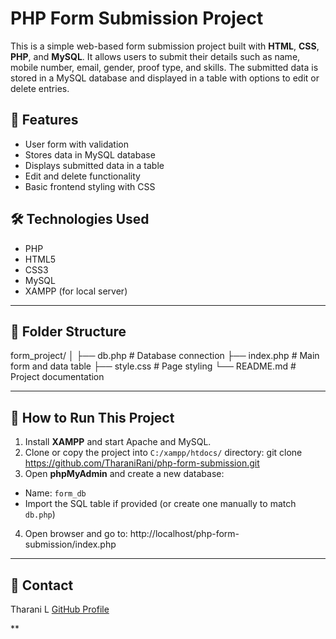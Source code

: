 # PHP Form Submission Project

This is a simple web-based form submission project built with **HTML**, **CSS**, **PHP**, and **MySQL**. It allows users to submit their details such as name, mobile number, email, gender, proof type, and skills. The submitted data is stored in a MySQL database and displayed in a table with options to edit or delete entries.


## 🚀 Features

- User form with validation
- Stores data in MySQL database
- Displays submitted data in a table
- Edit and delete functionality
- Basic frontend styling with CSS

## 🛠️ Technologies Used

- PHP
- HTML5
- CSS3
- MySQL
- XAMPP (for local server)

---

## 📂 Folder Structure
form_project/
│
├── db.php # Database connection
├── index.php # Main form and data table
├── style.css # Page styling
└── README.md # Project documentation




---

## 🧪 How to Run This Project

1. Install **XAMPP** and start Apache and MySQL.
2. Clone or copy the project into `C:/xampp/htdocs/` directory:
git clone https://github.com/TharaniRani/php-form-submission.git
3. Open **phpMyAdmin** and create a new database:
- Name: `form_db`
- Import the SQL table if provided (or create one manually to match `db.php`)
4. Open browser and go to:
http://localhost/php-form-submission/index.php

---

## 📧 Contact

Tharani L
[GitHub Profile](https://github.com/TharaniRani)

**
